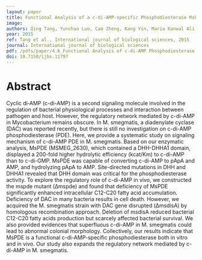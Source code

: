 ```yaml
---
layout: paper
title: Functional Analysis of a c-di-AMP-specific Phosphodiesterase MsPDE from Mycobacterium smegmatis
image: 
authors: Qing Tang, Yunchao Luo, Cao Zheng, Kang Yin, Maria Kanwal Ali, Xinfeng Li, Jin He.
year: 2015
ref: Tang et al., International journal of biological sciences, 2015
journal: International journal of biological sciences
pdf: /pdfs/paper/4.6_Functional Analysis of c-di-AMP Phosphodiesterase in Mycobacterium smegmatis copy 2.pdf
doi: 10.7150/ijbs.11797
---
```


# Abstract
Cyclic di‑AMP (c-di-AMP) is a second signaling molecule involved in the regulation of bacterial physiological processes and interaction between pathogen and host. However, the regulatory network mediated by c-di-AMP in Mycobacterium remains obscure. In M. smegmatis, a diadenylate cyclase (DAC) was reported recently, but there is still no investigation on c-di-AMP phosphodiesterase (PDE). Here, we provide a systematic study on signaling mechanism of c-di-AMP PDE in M. smegmatis. Based on our enzymatic analysis, MsPDE (MSMEG_2630), which contained a DHH-DHHA1 domain, displayed a 200-fold higher hydrolytic efficiency (kcat/Km) to c-di-AMP than to c-di-GMP. MsPDE was capable of converting c-di-AMP to pApA and AMP, and hydrolyzing pApA to AMP. Site-directed mutations in DHH and DHHA1 revealed that DHH domain was critical for the phosphodiesterase activity. To explore the regulatory role of c-di-AMP in vivo, we constructed the mspde mutant (Δmspde) and found that deficiency of MsPDE significantly enhanced intracellular C12-C20 fatty acid accumulation. Deficiency of DAC in many bacteria results in cell death. However, we acquired the M. smegmatis strain with DAC gene disrupted (ΔmsdisA) by homologous recombination approach. Deletion of msdisA reduced bacterial C12-C20 fatty acids production but scarcely affected bacterial survival. We also provided evidences that superfluous c-di-AMP in M. smegmatis could lead to abnormal colonial morphology. Collectively, our results indicate that MsPDE is a functional c-di-AMP-specific phosphodiesterase both in vitro and in vivo. Our study also expands the regulatory network mediated by c-di-AMP in M. smegmatis.

